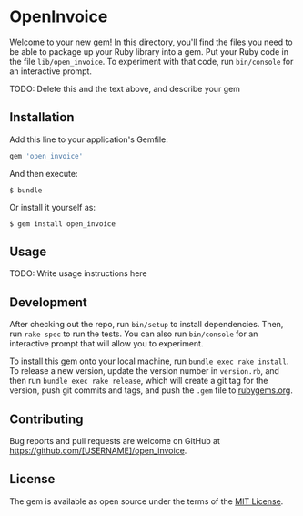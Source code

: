 # OpenInvoice

Welcome to your new gem! In this directory, you'll find the files you need to be able to package up your Ruby library into a gem. Put your Ruby code in the file `lib/open_invoice`. To experiment with that code, run `bin/console` for an interactive prompt.

TODO: Delete this and the text above, and describe your gem

## Installation

Add this line to your application's Gemfile:

```ruby
gem 'open_invoice'
```

And then execute:

    $ bundle

Or install it yourself as:

    $ gem install open_invoice

## Usage

TODO: Write usage instructions here

## Development

After checking out the repo, run `bin/setup` to install dependencies. Then, run `rake spec` to run the tests. You can also run `bin/console` for an interactive prompt that will allow you to experiment.

To install this gem onto your local machine, run `bundle exec rake install`. To release a new version, update the version number in `version.rb`, and then run `bundle exec rake release`, which will create a git tag for the version, push git commits and tags, and push the `.gem` file to [rubygems.org](https://rubygems.org).

## Contributing

Bug reports and pull requests are welcome on GitHub at https://github.com/[USERNAME]/open_invoice.

## License

The gem is available as open source under the terms of the [MIT License](https://opensource.org/licenses/MIT).
